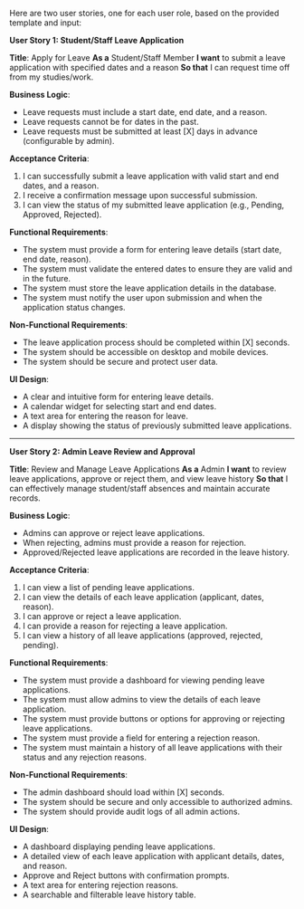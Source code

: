 Here are two user stories, one for each user role, based on the provided template and input:

**User Story 1: Student/Staff Leave Application**

**Title**: Apply for Leave
**As a** Student/Staff Member
**I want** to submit a leave application with specified dates and a reason
**So that** I can request time off from my studies/work.

**Business Logic**:
- Leave requests must include a start date, end date, and a reason.
- Leave requests cannot be for dates in the past.
- Leave requests must be submitted at least [X] days in advance (configurable by admin).

**Acceptance Criteria**:
1.  I can successfully submit a leave application with valid start and end dates, and a reason.
2.  I receive a confirmation message upon successful submission.
3.  I can view the status of my submitted leave application (e.g., Pending, Approved, Rejected).

**Functional Requirements**:
- The system must provide a form for entering leave details (start date, end date, reason).
- The system must validate the entered dates to ensure they are valid and in the future.
- The system must store the leave application details in the database.
- The system must notify the user upon submission and when the application status changes.

**Non-Functional Requirements**:
- The leave application process should be completed within [X] seconds.
- The system should be accessible on desktop and mobile devices.
- The system should be secure and protect user data.

**UI Design**:
- A clear and intuitive form for entering leave details.
- A calendar widget for selecting start and end dates.
- A text area for entering the reason for leave.
- A display showing the status of previously submitted leave applications.

---

**User Story 2: Admin Leave Review and Approval**

**Title**: Review and Manage Leave Applications
**As a** Admin
**I want** to review leave applications, approve or reject them, and view leave history
**So that** I can effectively manage student/staff absences and maintain accurate records.

**Business Logic**:
- Admins can approve or reject leave applications.
- When rejecting, admins must provide a reason for rejection.
- Approved/Rejected leave applications are recorded in the leave history.

**Acceptance Criteria**:
1. I can view a list of pending leave applications.
2. I can view the details of each leave application (applicant, dates, reason).
3. I can approve or reject a leave application.
4. I can provide a reason for rejecting a leave application.
5. I can view a history of all leave applications (approved, rejected, pending).

**Functional Requirements**:
- The system must provide a dashboard for viewing pending leave applications.
- The system must allow admins to view the details of each leave application.
- The system must provide buttons or options for approving or rejecting leave applications.
- The system must provide a field for entering a rejection reason.
- The system must maintain a history of all leave applications with their status and any rejection reasons.

**Non-Functional Requirements**:
- The admin dashboard should load within [X] seconds.
- The system should be secure and only accessible to authorized admins.
- The system should provide audit logs of all admin actions.

**UI Design**:
- A dashboard displaying pending leave applications.
- A detailed view of each leave application with applicant details, dates, and reason.
- Approve and Reject buttons with confirmation prompts.
- A text area for entering rejection reasons.
- A searchable and filterable leave history table.

